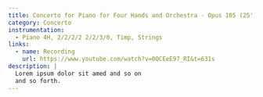 ```yaml
---
title: Concerto for Piano for Four Hands and Orchestra - Opus 105 (25')
category: Concerto
instrumentation:
  - Piano 4H, 2/2/2/2 2/2/3/0, Timp, Strings
links:
  - name: Recording
    url: https://www.youtube.com/watch?v=0QCEeE97_RI&t=631s
description: |
  Lorem ipsum dolor sit amed and so on
  and so forth.
---
```

